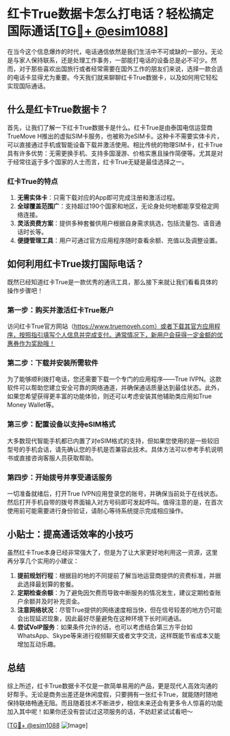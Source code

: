 # 红卡True数据卡怎么打电话？轻松搞定国际通话[[TG💪+ @esim1088](https://t.me/s/esim1088)]

在当今这个信息爆炸的时代，电话通信依然是我们生活中不可或缺的一部分。无论是与家人保持联系，还是处理工作事务，一部能打电话的设备总是必不可少。然而，对于那些喜欢出国旅行或者经常需要在国外工作的朋友们来说，选择一款合适的电话卡显得尤为重要。今天我们就来聊聊红卡True数据卡，以及如何用它轻松实现国际通话。

## 什么是红卡True数据卡？

首先，让我们了解一下红卡True数据卡是什么。红卡True是由泰国电信运营商TrueMove H推出的虚拟SIM卡服务，也被称为eSIM卡。这种卡不需要实体卡片，可以直接通过手机或智能设备下载并激活使用。相比传统的物理SIM卡，红卡True具有许多优势：无需更换手机、支持多国漫游、价格实惠且操作简便等。尤其是对于经常往返于多个国家的人士而言，红卡True无疑是最佳选择之一。

### 红卡True的特点

1. **无需实体卡**：只需下载对应的App即可完成注册和激活过程。
2. **全球覆盖范围广**：支持超过190个国家和地区，无论身处何地都能享受稳定网络连接。
3. **灵活资费方案**：提供多种套餐供用户根据自身需求挑选，包括流量包、语音通话时长等。
4. **便捷管理工具**：用户可通过官方应用程序随时查看余额、充值以及调整设置。

## 如何利用红卡True拨打国际电话？

既然已经知道红卡True是一款优秀的通讯工具，那么接下来就让我们看看具体的操作步骤吧！

### 第一步：购买并激活红卡True账户

访问红卡True官方网站（https://www.truemoveh.com）或者下载其官方应用程序，按照指引填写个人信息并完成支付。通常情况下，新用户会获得一定金额的优惠券作为奖励哦！

### 第二步：下载并安装所需软件

为了能够顺利拨打电话，您还需要下载一个专门的应用程序——True IVPN。这款软件可以帮助您建立安全可靠的网络通道，并确保通话质量达到最佳状态。此外，如果您希望获得更丰富的功能体验，则还可以考虑安装其他辅助类应用如True Money Wallet等。

### 第三步：配置设备以支持eSIM格式

大多数现代智能手机都已内置了对eSIM格式的支持，但如果您使用的是一些较旧型号的手机会话，请先确认您的手机是否兼容此技术。具体方法可以参考手机说明书或直接咨询客服人员获取帮助。

### 第四步：开始拨号并享受通话服务

一切准备就绪后，打开True IVPN应用登录您的账号，并确保当前处于在线状态。然后打开手机自带的拨号界面输入对方号码即可发起呼叫。值得注意的是，在首次使用前可能需要进行身份验证，请耐心等待系统提示完成相应操作。

## 小贴士：提高通话效率的小技巧

虽然红卡True本身已经非常强大了，但是为了让大家更好地利用这一资源，这里再分享几个实用的小建议：

1. **提前规划行程**：根据目的地的不同提前了解当地运营商提供的资费标准，并据此选择最划算的套餐。
2. **定期检查余额**：为了避免因欠费而导致中断服务的情况发生，建议定期检查账户余额并及时补充资金。
3. **注意网络状况**：尽管True提供的网络速度相当快，但在信号较差的地方仍可能会出现延迟现象，因此最好尽量避免在这种环境下长时间通话。
4. **尝试VoIP服务**：如果条件允许的话，也可以考虑结合第三方平台如WhatsApp、Skype等来进行视频聊天或者文字交流，这样既能节省成本又能增加互动乐趣。

## 总结

综上所述，红卡True数据卡不仅是一款简单易用的产品，更是现代人高效沟通的好帮手。无论是商务出差还是休闲度假，只要拥有一张红卡True，就能随时随地保持联络畅通无阻。而且随着技术不断进步，相信未来还会有更多令人惊喜的功能加入其中呢！如果你还没有尝试过这项服务的话，不妨赶紧试试看吧～

[[TG💪+ @esim1088](https://t.me/s/esim1088) ![Image](https://i.postimg.cc/4NQfJmqS/Snipaste-2025-05-13-00-14-12.png)]